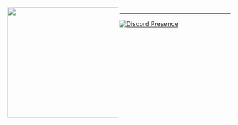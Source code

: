 <img align="left" src="https://i.imgur.com/bnMGJ6N.gif)" width="250" /> 


 -------------
  [![Discord Presence](https://lanyard.cnrad.dev/api/977290147504746569)](https://discord.com/users/977290147504746569)
